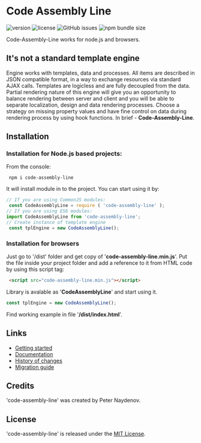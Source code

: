 # Code Assembly Line

![version](https://img.shields.io/github/package-json/v/peterNaydenov/code-assembly-line)
![license](https://img.shields.io/github/license/peterNaydenov/code-assembly-line)
![GitHub issues](https://img.shields.io/github/issues-raw/peterNaydenov/code-assembly-line)
![npm bundle size](https://img.shields.io/bundlephobia/minzip/code-assembly-line)



Code-Assembly-Line works for node.js and browsers.





## It's not a standard template engine
Engine works with templates, data and processes. All items are described in JSON compatible format, in a way to exchange resources via standard AJAX calls. Templates are logicless and are fully decoupled from the data. Partial rendering nature of this engine will give you an opportunity to balance rendering between server and client and you will be able to separate localization, design and data rendering processes. Choose a strategy on missing property values and have fine control on data during rendering process by using hook functions. In brief - **Code-Assembly-Line**.





## Installation

### Installation for Node.js based projects:
From the console:
```
 npm i code-assembly-line

```

It will install module in to the project. 
You can start using it by:
```js
// If you are using CommonJS modules:
 const CodeAssemblyLine = require ( 'code-assembly-line' );
// If you are using ES6 modules:
import CodeAssemblyLine from 'code-assembly-line';
// Create instance of template engine
 const tplEngine = new CodeAssemblyLine();
```



### Installation for browsers
Just go to '/dist' folder and get copy of '**code-assembly-line.min.js**'. Put the file inside your project folder and add a reference to it from HTML code by using this script tag:
```html
 <script src="code-assembly-line.min.js"></script>
```
Library is avalable as '**CodeAssemblyLine**' and start using it.
```js
const tplEngine = new CodeAssemblyLine();
```
Find working example in file '**/dist/index.html**'.





## Links
* [Getting started](https://github.com/PeterNaydenov/code-assembly-line/wiki/Getting-started)
* [Documentation](https://github.com/PeterNaydenov/code-assembly-line/wiki)
* [History of changes](https://github.com/PeterNaydenov/code-assembly-line/blob/master/Changelog.md)
* [Migration guide](https://github.com/PeterNaydenov/code-assembly-line/Migration.guide.md)





## Credits
'code-assembly-line' was created by Peter Naydenov.





## License
'code-assembly-line' is released under the [MIT License](http://opensource.org/licenses/MIT).



